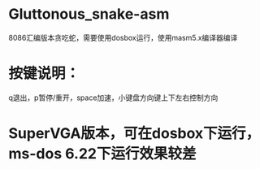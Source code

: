 # Gluttonous_snake-asm
8086汇编版本贪吃蛇，需要使用dosbox运行，使用masm5.x编译器编译

# 按键说明：
q退出，p暂停/重开，space加速，小键盘方向键上下左右控制方向

# SuperVGA版本，可在dosbox下运行，ms-dos 6.22下运行效果较差
